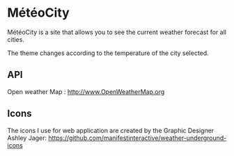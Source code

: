 # MétéoCity

MétéoCity is a site that allows you to see the current weather forecast for all cities.

The theme changes according to the temperature of the city selected.

## API
Open weather Map : http://www.OpenWeatherMap.org

## Icons

The icons I use for web application are created by the Graphic Designer Ashley Jager:
https://github.com/manifestinteractive/weather-underground-icons
